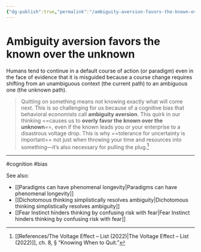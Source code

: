 ```yaml
---
{"dg-publish":true,"permalink":"/ambiguity-aversion-favors-the-known-over-the-unknown/"}
---
```


# Ambiguity aversion favors the known over the unknown

Humans tend to continue in a default course of action (or paradigm) even in the face of evidence that it is misguided because a course change requires shifting from an unambiguous context (the current path) to an ambiguous one (the unknown path).

> Quitting on something means not knowing exactly what will come next. This is so challenging for us because of a cognitive bias that behavioral economists call **ambiguity aversion**. This quirk in our thinking ==causes us to **overly favor the known over the unknown**==, even if the known leads you or your enterprise to a disastrous voltage drop. This is why ==tolerance for uncertainty is important== not just when throwing your time and resources into something—it’s also necessary for pulling the plug.[^1]

---
#cognition #bias 

See also:
- [[Paradigms can have phenomenal longevity\|Paradigms can have phenomenal longevity]]
- [[Dichotomous thinking simplistically resolves ambiguity\|Dichotomous thinking simplistically resolves ambiguity]]
- [[Fear Instinct hinders thinking by confusing risk with fear\|Fear Instinct hinders thinking by confusing risk with fear]]

[^1]: [[References/The Voltage Effect – List (2022)\|The Voltage Effect – List (2022)]], ch. 8, § “Knowing When to Quit.”